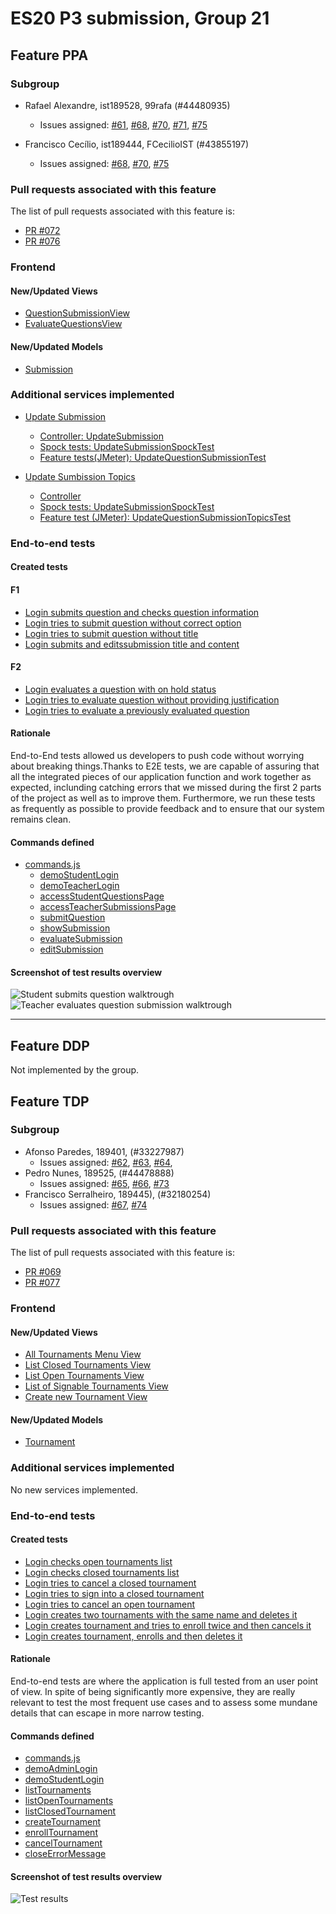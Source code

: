 # ES20 P3 submission, Group 21

## Feature PPA

### Subgroup

 - Rafael Alexandre, ist189528, 99rafa (#44480935)
   + Issues assigned: [#61](https://github.com/tecnico-softeng/es20al_21-project/issues/61), [#68](https://github.com/tecnico-softeng/es20al_21-project/issues/68), [#70](https://github.com/tecnico-softeng/es20al_21-project/issues/70), [#71](https://github.com/tecnico-softeng/es20al_21-project/issues/71), [#75](https://github.com/tecnico-softeng/es20al_21-project/issues/75)
 
 - Francisco Cecílio, ist189444, FCecilioIST (#43855197)
   + Issues assigned: [#68](https://github.com/tecnico-softeng/es20al_21-project/issues/68), [#70](https://github.com/tecnico-softeng/es20al_21-project/issues/70), [#75](https://github.com/tecnico-softeng/es20al_21-project/issues/75)

### Pull requests associated with this feature

The list of pull requests associated with this feature is:

 - [PR #072](https://github.com/tecnico-softeng/es20al_21-project/pull/72)
 - [PR #076](https://github.com/tecnico-softeng/es20al_21-project/pull/76)



### Frontend

#### New/Updated Views

 - [QuestionSubmissionView](https://github.com/tecnico-softeng/es20al_21-project/blob/develop/frontend/src/views/student/questions/QuestionSubmissionView.vue)
 - [EvaluateQuestionsView](https://github.com/tecnico-softeng/es20al_21-project/blob/develop/frontend/src/views/teacher/StudentQuestions/EvaluateQuestionsView.vue)

#### New/Updated Models

 - [Submission](https://github.com/tecnico-softeng/es20al_21-project/blob/develop/frontend/src/models/management/Submission.ts)

### Additional services implemented

 - [Update Submission](https://github.com/tecnico-softeng/es20al_21-project/blob/develop/backend/src/main/java/pt/ulisboa/tecnico/socialsoftware/tutor/questionsByStudent/QuestionsByStudentService.java#L210)
    + [Controller: UpdateSubmission](https://github.com/tecnico-softeng/es20al_21-project/blob/develop/backend/src/main/java/pt/ulisboa/tecnico/socialsoftware/tutor/questionsByStudent/api/QuestionsByStudentController.java#L153)
    + [Spock tests: UpdateSubmissionSpockTest](https://github.com/tecnico-softeng/es20al_21-project/blob/develop/backend/src/test/groovy/pt/ulisboa/tecnico/socialsoftware/tutor/questionsByStudent/service/UpdateSubmissionSpockTest.groovy)
    + [Feature tests(JMeter): UpdateQuestionSubmissionTest](https://github.com/tecnico-softeng/es20al_21-project/blob/develop/backend/jmeter/questionbystudent/updateQuestionSubmissionTest.jmx)

 - [Update Sumbission Topics](https://github.com/tecnico-softeng/es20al_21-project/blob/develop/backend/src/main/java/pt/ulisboa/tecnico/socialsoftware/tutor/questionsByStudent/QuestionsByStudentService.java#L175)
    + [Controller](https://github.com/tecnico-softeng/es20al_21-project/blob/develop/backend/src/main/java/pt/ulisboa/tecnico/socialsoftware/tutor/questionsByStudent/api/QuestionsByStudentController.java#L105)
    + [Spock tests: UpdateSubmissionSpockTest](https://github.com/tecnico-softeng/es20al_21-project/blob/develop/backend/src/test/groovy/pt/ulisboa/tecnico/socialsoftware/tutor/questionsByStudent/service/UpdateSubmissionTopicsSpockTest.groovy)
    + [Feature test (JMeter): UpdateQuestionSubmissionTopicsTest](https://github.com/tecnico-softeng/es20al_21-project/blob/develop/backend/jmeter/questionbystudent/updateQuestionSubmissionTopicsTest.jmx)


### End-to-end tests

#### Created tests

#### F1

 - [Login submits question and checks question information](https://github.com/tecnico-softeng/es20al_21-project/blob/develop/frontend/cypress/integration/student/questions/studentSubmitsQuestions.js#L11)
 - [Login tries to submit question without correct option](https://github.com/tecnico-softeng/es20al_21-project/blob/develop/frontend/cypress/integration/student/questions/studentSubmitsQuestions.js#L19)
 - [Login tries to submit question without title](https://github.com/tecnico-softeng/es20al_21-project/blob/develop/frontend/cypress/integration/student/questions/studentSubmitsQuestions.js#L28)
 - [Login submits and editssubmission title and content](https://github.com/tecnico-softeng/es20al_21-project/blob/develop/frontend/cypress/integration/student/questions/studentSubmitsQuestions.js#L37)

#### F2

 - [Login evaluates a question with on hold status](https://github.com/tecnico-softeng/es20al_21-project/blob/develop/frontend/cypress/integration/teacher/questions/teacherEvaluatesSubmissions.js#L19)
 - [Login tries to evaluate question without providing justification](https://github.com/tecnico-softeng/es20al_21-project/blob/develop/frontend/cypress/integration/teacher/questions/teacherEvaluatesSubmissions.js#L24)
 - [Login tries to evaluate a previously evaluated question](https://github.com/tecnico-softeng/es20al_21-project/blob/develop/frontend/cypress/integration/teacher/questions/teacherEvaluatesSubmissions.js#L33)

#### Rationale

End-to-End tests allowed us developers to push code without worrying about breaking things.Thanks to E2E tests, we are capable of assuring that all the integrated pieces of our application function and work together as expected, inclunding catching errors that we missed during the first 2 parts of the project as well as to improve them. Furthermore, we run these tests as frequently as possible to provide feedback and to ensure that our system remains clean.

#### Commands defined

 - [commands.js](https://github.com/tecnico-softeng/es20al_21-project/blob/develop/frontend/cypress/support/commands.js)
    - [demoStudentLogin](https://github.com/tecnico-softeng/es20al_21-project/blob/develop/frontend/cypress/support/commands.js#L34)
    - [demoTeacherLogin](https://github.com/tecnico-softeng/es20al_21-project/blob/develop/frontend/cypress/support/commands.js#L40)
    - [accessStudentQuestionsPage](https://github.com/tecnico-softeng/es20al_21-project/blob/develop/frontend/cypress/support/commands.js#L138)
    - [accessTeacherSubmissionsPage](https://github.com/tecnico-softeng/es20al_21-project/blob/develop/frontend/cypress/support/commands.js#L143)
    - [submitQuestion](https://github.com/tecnico-softeng/es20al_21-project/blob/develop/frontend/cypress/support/commands.js#L147)
    - [showSubmission](https://github.com/tecnico-softeng/es20al_21-project/blob/develop/frontend/cypress/support/commands.js#L178)
    - [evaluateSubmission](https://github.com/tecnico-softeng/es20al_21-project/blob/develop/frontend/cypress/support/commands.js#L190)
    - [editSubmission](https://github.com/tecnico-softeng/es20al_21-project/blob/develop/frontend/cypress/support/commands.js#L160)
    

#### Screenshot of test results overview

![Student submits question walktrough](http://web.tecnico.ulisboa.pt/ist189528/studentWalkthroughPrint.png )
![Teacher evaluates question submission walktrough](http://web.tecnico.ulisboa.pt/ist189528/teacherWalkthroughPrint.png )


---

## Feature DDP
Not implemented by the group.

## Feature TDP

### Subgroup

 - Afonso Paredes, 189401, (#33227987)
   + Issues assigned: [#62](https://github.com/tecnico-softeng/es20al_21-project/issues/62), [#63](https://github.com/tecnico-softeng/es20al_21-project/issues/63), [#64](https://github.com/tecnico-softeng/es20al_21-project/issues/64), 
 - Pedro Nunes, 189525, (#44478888)
   + Issues assigned: [#65](https://github.com/tecnico-softeng/es20al_21-project/issues/65), [#66](https://github.com/tecnico-softeng/es20al_21-project/issues/66), [#73](https://github.com/tecnico-softeng/es20al_21-project/issues/73)
 - Francisco Serralheiro, 189445), (#32180254)
   + Issues assigned: [#67](https://github.com/tecnico-softeng/es20al_21-project/issues/67), [#74](https://github.com/tecnico-softeng/es20al_21-project/issues/74)

### Pull requests associated with this feature

The list of pull requests associated with this feature is:

 - [PR #069](https://github.com/tecnico-softeng/es20al_21-project/pull/69)
 - [PR #077](https://github.com/tecnico-softeng/es20al_21-project/pull/77)

### Frontend

#### New/Updated Views

 - [All Tournaments Menu View](https://github.com/tecnico-softeng/es20al_21-project/blob/5e6cc5a779eace87c661822dee2a79742671f56d/frontend/src/views/student/tournaments/AllTournamentsView.vue)
 - [List Closed Tournaments View](https://github.com/tecnico-softeng/es20al_21-project/blob/5e6cc5a779eace87c661822dee2a79742671f56d/frontend/src/views/student/tournaments/ClosedTournamentsView.vue)
 - [List Open Tournaments View](https://github.com/tecnico-softeng/es20al_21-project/blob/5e6cc5a779eace87c661822dee2a79742671f56d/frontend/src/views/student/tournaments/OpenTournamentsView.vue)
 - [List of Signable Tournaments View](https://github.com/tecnico-softeng/es20al_21-project/blob/5e6cc5a779eace87c661822dee2a79742671f56d/frontend/src/views/student/tournaments/SignableTournamentsView.vue)
 - [Create new Tournament View](https://github.com/tecnico-softeng/es20al_21-project/blob/5e6cc5a779eace87c661822dee2a79742671f56d/frontend/src/views/student/tournaments/CreateTournamentsView.vue)


#### New/Updated Models

 - [Tournament](https://github.com/tecnico-softeng/es20al_21-project/blob/5e6cc5a779eace87c661822dee2a79742671f56d/frontend/src/models/management/Tournament.ts)

### Additional services implemented

No new services implemented.

### End-to-end tests

#### Created tests

 - [Login checks open tournaments list](https://github.com/tecnico-softeng/es20al_21-project/blob/develop/frontend/cypress/integration/student/tournamentTest.js#L11)
 - [Login checks closed tournaments list](https://github.com/tecnico-softeng/es20al_21-project/blob/develop/frontend/cypress/integration/student/tournamentTest.js#L44)
 - [Login tries to cancel a closed tournament](https://github.com/tecnico-softeng/es20al_21-project/blob/develop/frontend/cypress/integration/student/tournamentTest.js#L62)
 - [Login tries to sign into a closed tournament](https://github.com/tecnico-softeng/es20al_21-project/blob/develop/frontend/cypress/integration/student/tournamentTest.js#L68)
 - [Login tries to cancel an open tournament](https://github.com/tecnico-softeng/es20al_21-project/blob/develop/frontend/cypress/integration/student/tournamentTest.js#L74)
 - [Login creates two tournaments with the same name and deletes it](https://github.com/tecnico-softeng/es20al_21-project/blob/develop/frontend/cypress/integration/student/tournamentTest.js#L81)
 - [Login creates tournament and tries to enroll twice and then cancels it](https://github.com/tecnico-softeng/es20al_21-project/blob/develop/frontend/cypress/integration/student/tournamentTest.js#L102)
 - [Login creates tournament, enrolls and then deletes it](https://github.com/tecnico-softeng/es20al_21-project/blob/develop/frontend/cypress/integration/student/tournamentTest.js#L120)

#### Rationale
End-to-end tests are where the application is full tested from an user point of view. In spite of being significantly more expensive, they are really relevant to test the most frequent use cases and to assess some mundane details that can escape in more narrow testing. 

#### Commands defined

   - [commands.js](https://github.com/tecnico-softeng/es20al_21-project/blob/develop/frontend/cypress/support/commands.js)
   - [demoAdminLogin](https://github.com/tecnico-softeng/es20al_21-project/blob/develop/frontend/cypress/support/commands.js#L27)
   - [demoStudentLogin](https://github.com/tecnico-softeng/es20al_21-project/blob/develop/frontend/cypress/support/commands.js#L34)
   - [listTournaments](https://github.com/tecnico-softeng/es20al_21-project/blob/develop/frontend/cypress/support/commands.js#L55)
   - [listOpenTournaments](https://github.com/tecnico-softeng/es20al_21-project/blob/develop/frontend/cypress/support/commands.js#L60)
   - [listClosedTournament](https://github.com/tecnico-softeng/es20al_21-project/blob/develop/frontend/cypress/support/commands.js#L65)
   - [createTournament](https://github.com/tecnico-softeng/es20al_21-project/blob/develop/frontend/cypress/support/commands.js#L71)
   - [enrollTournament](https://github.com/tecnico-softeng/es20al_21-project/blob/develop/frontend/cypress/support/commands.js#L86)
   - [cancelTournament](https://github.com/tecnico-softeng/es20al_21-project/blob/develop/frontend/cypress/support/commands.js#L96)
   - [closeErrorMessage](https://github.com/tecnico-softeng/es20al_21-project/blob/develop/frontend/cypress/support/commands.js#L107)

#### Screenshot of test results overview

![Test results](https://media.discordapp.net/attachments/691667741656219698/701596319248023643/unknown.png)
